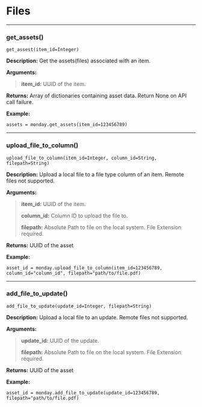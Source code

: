 # Files

---

### get_assets()
    get_assest(item_id=Integer)

**Description:**
Get the assets(files) associated with an item.

**Arguments:**
> **item_id:** UUID of the item.

**Returns:**
Array of dictionaries containing asset data. Return None on API call failure.

**Example:**

```assets = monday.get_assets(item_id=123456789)```

---

### upload_file_to_column()
    upload_file_to_column(item_id=Integer, column_id=String, filepath=String)

**Description:**
Upload a local file to a file type column of an item. Remote files not supported.

**Arguments:**
> **item_id:** UUID of the item.
> 
> **column_id:** Column ID to upload the file to.
> 
> **filepath:** Absolute Path to file on the local system. File Extension required.

**Returns:**
UUID of the asset

**Example:**

```asset_id = monday.upload_file_to_column(item_id=123456789, column_id="column_id", filepath="path/to/file.pdf)```

---

### add_file_to_update()
    add_file_to_update(update_id=Integer, filepath=String)

**Description:**
Upload a local file to an update. Remote files not supported.

**Arguments:**
> **update_id:** UUID of the update.
> 
> **filepath:** Absolute Path to file on the local system. File Extension required.

**Returns:**
UUID of the asset

**Example:**

```asset_id = monday.add_file_to_update(update_id=123456789, filepath="path/to/file.pdf)```